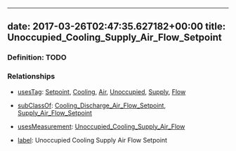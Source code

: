 
---
date: 2017-03-26T02:47:35.627182+00:00
title: Unoccupied_Cooling_Supply_Air_Flow_Setpoint
---
### Definition: TODO

### Relationships

* [usesTag](https://brickschema.org/schema/1.0/BrickFrame#usesTag): [Setpoint](https://brickschema.org/schema/1.0/BrickTag#Setpoint), [Cooling](https://brickschema.org/schema/1.0/BrickTag#Cooling), [Air](https://brickschema.org/schema/1.0/BrickTag#Air), [Unoccupied](https://brickschema.org/schema/1.0/BrickTag#Unoccupied), [Supply](https://brickschema.org/schema/1.0/BrickTag#Supply), [Flow](https://brickschema.org/schema/1.0/BrickTag#Flow)

* [subClassOf](http://www.w3.org/2000/01/rdf-schema#subClassOf): [Cooling_Discharge_Air_Flow_Setpoint](https://brickschema.org/schema/1.0/Brick#Cooling_Discharge_Air_Flow_Setpoint), [Supply_Air_Flow_Setpoint](https://brickschema.org/schema/1.0/Brick#Supply_Air_Flow_Setpoint)

* [usesMeasurement](https://brickschema.org/schema/1.0/BrickFrame#usesMeasurement): [Unoccupied_Cooling_Supply_Air_Flow](https://brickschema.org/schema/1.0/Brick#Unoccupied_Cooling_Supply_Air_Flow)

* [label](http://www.w3.org/2000/01/rdf-schema#label): Unoccupied Cooling Supply Air Flow Setpoint
